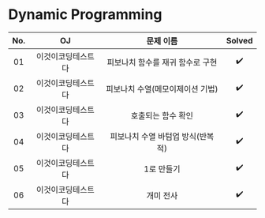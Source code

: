 # Dynamic Programming


|          No.          |        OJ        |        문제 이름         |        Solved         |
| :-----: |  :--------: |:---------------------: | :-----: |
| 01 | 이것이코딩테스트다 | 피보나치 함수를 재귀 함수로 구현 | ✔️ |
| 02 | 이것이코딩테스트다 | 피보나치 수열(메모이제이션 기법) | ✔️ |
| 03 | 이것이코딩테스트다 | 호출되는 함수 확인 | ✔️ |
| 04 | 이것이코딩테스트다 | 피보나치 수열 바텀업 방식(반복적) | ✔️ |
| 05 | 이것이코딩테스트다 | 1로 만들기 | ✔️ |
| 06 | 이것이코딩테스트다 | 개미 전사 | ✔️ |